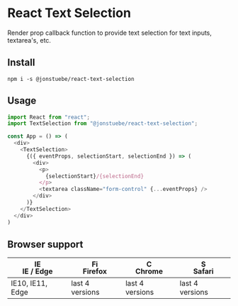 # React Text Selection

Render prop callback function to provide text selection for text inputs, textarea's, etc.

## Install

```shell
npm i -s @jonstuebe/react-text-selection
```

## Usage

```javascript
import React from "react";
import TextSelection from "@jonstuebe/react-text-selection";

const App = () => (
  <div>
    <TextSelection>
      {({ eventProps, selectionStart, selectionEnd }) => (
        <div>
          <p>
            {selectionStart}/{selectionEnd}
          </p>
          <textarea className="form-control" {...eventProps} />
        </div>
      )}
    </TextSelection>
  </div>
)
```

## Browser support

| [<img src="https://raw.githubusercontent.com/godban/browsers-support-badges/master/src/images/edge.png" alt="IE / Edge" width="16px" height="16px" />](http://godban.github.io/browsers-support-badges/)</br>IE / Edge | [<img src="https://raw.githubusercontent.com/godban/browsers-support-badges/master/src/images/firefox.png" alt="Firefox" width="16px" height="16px" />](http://godban.github.io/browsers-support-badges/)</br>Firefox | [<img src="https://raw.githubusercontent.com/godban/browsers-support-badges/master/src/images/chrome.png" alt="Chrome" width="16px" height="16px" />](http://godban.github.io/browsers-support-badges/)</br>Chrome | [<img src="https://raw.githubusercontent.com/godban/browsers-support-badges/master/src/images/safari.png" alt="Safari" width="16px" height="16px" />](http://godban.github.io/browsers-support-badges/)</br>Safari |
| --------- | --------- | --------- | --------- |
| IE10, IE11, Edge| last 4 versions| last 4 versions| last 4 versions